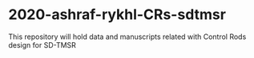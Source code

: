 # 2020-ashraf-rykhl-CRs-sdtmsr
This repository will hold data and manuscripts related with Control Rods design for SD-TMSR
